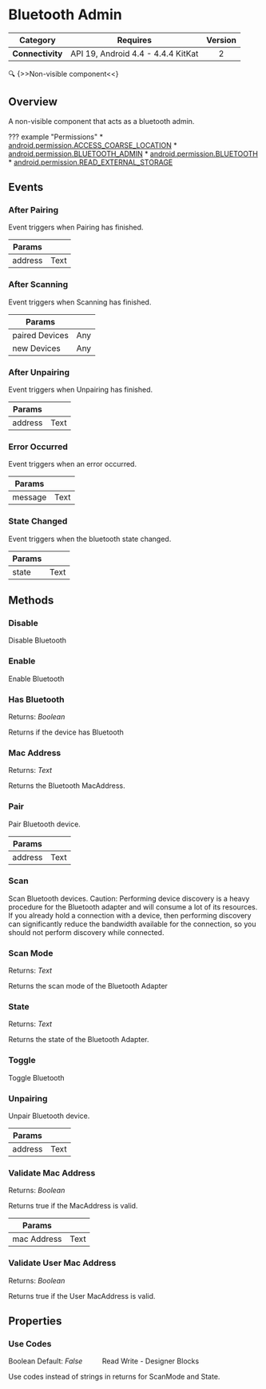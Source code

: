 # Bluetooth Admin

| Category | Requires | Version |
|:--------:|:-------:|:--------:|
|**Connectivity**|<span class="chip chip-any">API 19, Android 4.4 - 4.4.4 KitKat</span>|<span class="chip chip-number">2</span>|

:mag: {>>Non-visible component<<}

## Overview

A non-visible component that acts as a bluetooth admin.

??? example "Permissions"
    * [android.permission.ACCESS_COARSE_LOCATION](https://developer.android.com/reference/android/Manifest.permission.html#ACCESS_COARSE_LOCATION)
    * [android.permission.BLUETOOTH_ADMIN](https://developer.android.com/reference/android/Manifest.permission.html#BLUETOOTH_ADMIN)
    * [android.permission.BLUETOOTH](https://developer.android.com/reference/android/Manifest.permission.html#BLUETOOTH)
    * [android.permission.READ_EXTERNAL_STORAGE](https://developer.android.com/reference/android/Manifest.permission.html#READ_EXTERNAL_STORAGE)


## Events

### After Pairing

Event triggers when Pairing has finished.

<div class="block" ai2-block="event" not-rendered="true" value="%7B%22componentName%22:%20%22Bluetooth%20Admin%22,%20%22name%22:%20%22After%20Pairing%22,%20%22params%22:%20%5B%22address%22%5D%7D"></div>

| Params | []() |
|--------|------|
|address|<span class="chip chip-text">Text</span>|


### After Scanning

Event triggers when Scanning has finished.

<div class="block" ai2-block="event" not-rendered="true" value="%7B%22componentName%22:%20%22Bluetooth%20Admin%22,%20%22name%22:%20%22After%20Scanning%22,%20%22params%22:%20%5B%22paired%20Devices%22,%20%22new%20Devices%22%5D%7D"></div>

| Params | []() |
|--------|------|
|paired Devices|<span class="chip chip-any">Any</span>|
|new Devices|<span class="chip chip-any">Any</span>|


### After Unpairing

Event triggers when Unpairing has finished.

<div class="block" ai2-block="event" not-rendered="true" value="%7B%22componentName%22:%20%22Bluetooth%20Admin%22,%20%22name%22:%20%22After%20Unpairing%22,%20%22params%22:%20%5B%22address%22%5D%7D"></div>

| Params | []() |
|--------|------|
|address|<span class="chip chip-text">Text</span>|


### Error Occurred

Event triggers when an error occurred.

<div class="block" ai2-block="event" not-rendered="true" value="%7B%22componentName%22:%20%22Bluetooth%20Admin%22,%20%22name%22:%20%22Error%20Occurred%22,%20%22params%22:%20%5B%22message%22%5D%7D"></div>

| Params | []() |
|--------|------|
|message|<span class="chip chip-text">Text</span>|


### State Changed

Event triggers when the bluetooth state changed.

<div class="block" ai2-block="event" not-rendered="true" value="%7B%22componentName%22:%20%22Bluetooth%20Admin%22,%20%22name%22:%20%22State%20Changed%22,%20%22params%22:%20%5B%22state%22%5D%7D"></div>

| Params | []() |
|--------|------|
|state|<span class="chip chip-text">Text</span>|


## Methods

### Disable

Disable Bluetooth

<div class="block" ai2-block="method" not-rendered="true" value="%7B%22componentName%22:%20%22Bluetooth%20Admin%22,%20%22name%22:%20%22Disable%22,%20%22output%22:%20false,%20%22params%22:%20%5B%5D%7D"></div>


### Enable

Enable Bluetooth

<div class="block" ai2-block="method" not-rendered="true" value="%7B%22componentName%22:%20%22Bluetooth%20Admin%22,%20%22name%22:%20%22Enable%22,%20%22output%22:%20false,%20%22params%22:%20%5B%5D%7D"></div>


### Has Bluetooth

<span class="chip chip-boolean">Returns: <i>Boolean</i></span> 

Returns if the device has Bluetooth

<div class="block" ai2-block="method" not-rendered="true" value="%7B%22componentName%22:%20%22Bluetooth%20Admin%22,%20%22name%22:%20%22Has%20Bluetooth%22,%20%22output%22:%20true,%20%22params%22:%20%5B%5D%7D"></div>


### Mac Address

<span class="chip chip-text">Returns: <i>Text</i></span> 

Returns the Bluetooth MacAddress.

<div class="block" ai2-block="method" not-rendered="true" value="%7B%22componentName%22:%20%22Bluetooth%20Admin%22,%20%22name%22:%20%22Mac%20Address%22,%20%22output%22:%20true,%20%22params%22:%20%5B%5D%7D"></div>


### Pair

Pair Bluetooth device.

<div class="block" ai2-block="method" not-rendered="true" value="%7B%22componentName%22:%20%22Bluetooth%20Admin%22,%20%22name%22:%20%22Pair%22,%20%22output%22:%20false,%20%22params%22:%20%5B%22address%22%5D%7D"></div>


| Params | []() |
|--------|------|
|address|<span class="chip chip-text">Text</span>|


### Scan

Scan Bluetooth devices. Caution: Performing device discovery is a heavy procedure for the Bluetooth adapter and will consume a lot of its resources. If you already hold a connection with a device, then performing discovery can significantly reduce the bandwidth available for the connection, so you should not perform discovery while connected.

<div class="block" ai2-block="method" not-rendered="true" value="%7B%22componentName%22:%20%22Bluetooth%20Admin%22,%20%22name%22:%20%22Scan%22,%20%22output%22:%20false,%20%22params%22:%20%5B%5D%7D"></div>


### Scan Mode

<span class="chip chip-text">Returns: <i>Text</i></span> 

Returns the scan mode of the Bluetooth Adapter

<div class="block" ai2-block="method" not-rendered="true" value="%7B%22componentName%22:%20%22Bluetooth%20Admin%22,%20%22name%22:%20%22Scan%20Mode%22,%20%22output%22:%20true,%20%22params%22:%20%5B%5D%7D"></div>


### State

<span class="chip chip-text">Returns: <i>Text</i></span> 

Returns the state of the Bluetooth Adapter.

<div class="block" ai2-block="method" not-rendered="true" value="%7B%22componentName%22:%20%22Bluetooth%20Admin%22,%20%22name%22:%20%22State%22,%20%22output%22:%20true,%20%22params%22:%20%5B%5D%7D"></div>


### Toggle

Toggle Bluetooth

<div class="block" ai2-block="method" not-rendered="true" value="%7B%22componentName%22:%20%22Bluetooth%20Admin%22,%20%22name%22:%20%22Toggle%22,%20%22output%22:%20false,%20%22params%22:%20%5B%5D%7D"></div>


### Unpairing

Unpair Bluetooth device.

<div class="block" ai2-block="method" not-rendered="true" value="%7B%22componentName%22:%20%22Bluetooth%20Admin%22,%20%22name%22:%20%22Unpairing%22,%20%22output%22:%20false,%20%22params%22:%20%5B%22address%22%5D%7D"></div>


| Params | []() |
|--------|------|
|address|<span class="chip chip-text">Text</span>|


### Validate Mac Address

<span class="chip chip-boolean">Returns: <i>Boolean</i></span> 

Returns true if the MacAddress is valid.

<div class="block" ai2-block="method" not-rendered="true" value="%7B%22componentName%22:%20%22Bluetooth%20Admin%22,%20%22name%22:%20%22Validate%20Mac%20Address%22,%20%22output%22:%20true,%20%22params%22:%20%5B%22mac%20Address%22%5D%7D"></div>


| Params | []() |
|--------|------|
|mac Address|<span class="chip chip-text">Text</span>|


### Validate User Mac Address

<span class="chip chip-boolean">Returns: <i>Boolean</i></span> 

Returns true if the User MacAddress is valid.

<div class="block" ai2-block="method" not-rendered="true" value="%7B%22componentName%22:%20%22Bluetooth%20Admin%22,%20%22name%22:%20%22Validate%20User%20Mac%20Address%22,%20%22output%22:%20true,%20%22params%22:%20%5B%5D%7D"></div>


## Properties

### Use Codes

<span class="chip chip-boolean">Boolean</span><span style="user-select: none;">&nbsp;</span><span class="chip chip-boolean">Default: <i>False</i></span><span style="user-select: none;">&nbsp;&nbsp;&nbsp;&nbsp;&nbsp;&nbsp;&nbsp;&nbsp;&nbsp;&nbsp;</span><span class="chip chip-rw">Read</span><span style="user-select: none;">&nbsp;</span><span class="chip chip-rw">Write</span><span style="user-select: none;">&nbsp;</span>-<span style="user-select: none;">&nbsp;</span><span class="chip chip-bd">Designer</span><span style="user-select: none;">&nbsp;</span><span class="chip chip-bd">Blocks</span><span style="user-select: none;">&nbsp;</span>

Use codes instead of strings in returns for ScanMode and State.

<div class="block" ai2-block="property" not-rendered="true" value="%7B%22componentName%22:%20%22Bluetooth%20Admin%22,%20%22name%22:%20%22Use%20Codes%22,%20%22getter%22:%20true%7D"></div>
<div class="block" ai2-block="property" not-rendered="true" value="%7B%22componentName%22:%20%22Bluetooth%20Admin%22,%20%22name%22:%20%22Use%20Codes%22,%20%22getter%22:%20false%7D"></div>
